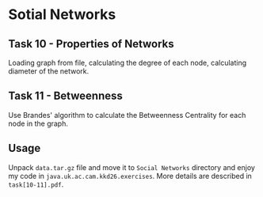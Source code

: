 # Sotial Networks

## Task 10 - Properties of Networks

Loading graph from file, calculating the degree of each node, calculating diameter of the network.

## Task 11 - Betweenness

Use Brandes' algorithm to calculate the Betweenness Centrality for each node in the graph.

## Usage

Unpack `data.tar.gz` file and move it to `Social Networks` directory and enjoy my code in `java.uk.ac.cam.kkd26.exercises`. More details are described in `task[10-11].pdf`.

